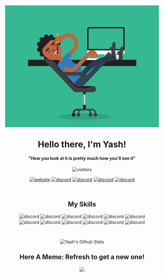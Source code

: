 <p align="center">
  <img align="center" alt="GIF" src="https://raw.githubusercontent.com/Yash094/Yash094/main/5eKX.gif" height="400px"/>
</p>
<p>
  <h1 align="center"><b>Hello there, I'm Yash!</b></h1>
</p>

<p>
  <h4 align="center"><b>"How you look at it is pretty much how you'll see it"</b></h4>
  
</p>

<p align="center">
    <img align="center" alt="visitors" src="https://badges.pufler.dev/visits/Yash094/Yash094?style=for-the-badge" />
</p>


<p align="center">
<a href="https://yashjoisar.me"><img align="center" alt="website" src="https://img.shields.io/badge/yashjoisar.me-4BB749?style=for-the-badge&logo=privateinternetaccess&logoColor=white" /></a>
<a href="https://memer-api.live/discord"><img align="center" alt="discord" src="https://img.shields.io/badge/Discord-7289DA?style=for-the-badge&logo=discord&logoColor=white" /></a>
<a href="https://www.instagram.com/yash_joisar"><img align="center" alt="discord" src="https://img.shields.io/badge/Instagram-E4405F?style=for-the-badge&logo=instagram&logoColor=white" /></a>
<a href="mailto:hello@yashjoisar.me"><img align="center" alt="discord" src="https://img.shields.io/badge/Gmail-D14836?style=for-the-badge&logo=gmail&logoColor=white" /></a>
  <a href="https://github.com/Yash094"><img align="center" alt="discord" src="https://img.shields.io/badge/GitHub-100000?style=for-the-badge&logo=github&logoColor=white" /></a>


</p>
<br>


<h2 align="center">My Skills</h2>
<p align="center">
<img align="center" alt="discord" src="https://img.shields.io/badge/JavaScript-F7DF1E?style=for-the-badge&logo=javascript&logoColor=black"/>
<img align="center" alt="discord" src="https://img.shields.io/badge/Node.js-43853D?style=for-the-badge&logo=node.js&logoColor=white" />
<img align="center" alt="discord" src="https://img.shields.io/badge/HTML5-E34F26?style=for-the-badge&logo=html5&logoColor=white" />
<img align="center" alt="discord" src="https://img.shields.io/badge/CSS3-1572B6?style=for-the-badge&logo=css3&logoColor=white" />
<img align="center" alt="discord" src="https://img.shields.io/badge/Python-14354C?style=for-the-badge&logo=python&logoColor=white" />
<img align="center" alt="discord" src="https://img.shields.io/badge/Express.js-404D59?style=for-the-badge" />
  
<br/>  
<img align="center" alt="discord" src="https://img.shields.io/badge/React-20232A?style=for-the-badge&logo=react&logoColor=61DAFB" />
<img align="center" alt="discord" src="https://img.shields.io/badge/Angular-DD0031?style=for-the-badge&logo=angular&logoColor=white" />
<img align="center" alt="discord" src="https://img.shields.io/badge/Tailwind_CSS-38B2AC?style=for-the-badge&logo=tailwind-css&logoColor=white" />
<img align="center" alt="discord" src="https://img.shields.io/badge/Bootstrap-563D7C?style=for-the-badge&logo=bootstrap&logoColor=white" />
<img align="center" alt="discord" src="https://img.shields.io/badge/Flask-000000?style=for-the-badge&logo=flask&logoColor=white" />
<img align="center" alt="discord" src="https://img.shields.io/badge/MySQL-00000F?style=for-the-badge&logo=mysql&logoColor=white" />
</p>
</br>

<p align='center'>
  <img align="center" src="https://github-readme-stats.vercel.app/api?username=Yash094&show_icons=true&count_private=true&title_color=fff&icon_color=79ff97&text_color=efefef&bg_color=24292e" alt="Yash's Github Stats">
</p>


<h2 align="center"> Here A Meme: Refresh to get a new one!</h2>
<p align="center"> 
  <img height="400" align="center" src="https://memer-api.live/randommeme"
</p>
